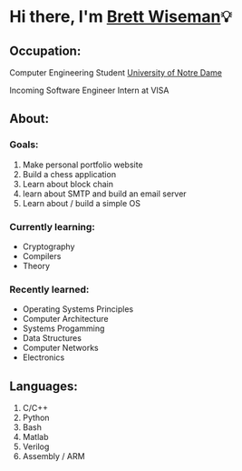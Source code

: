 Hi there, I'm [Brett Wiseman][linkedin]:bulb:
==

Occupation:
--
Computer Engineering Student [University of Notre Dame][UND]

Incoming Software Engineer Intern at VISA

About:
--

### Goals:
1. Make personal portfolio website
2. Build a chess application
3. Learn about block chain
4. learn about SMTP and build an email server
5. Learn about / build a simple OS

### Currently learning:
* Cryptography
* Compilers
* Theory

### Recently learned:
* Operating Systems Principles
* Computer Architecture
* Systems Progamming
* Data Structures
* Computer Networks
* Electronics


Languages:
--
1. C/C++
2. Python
3. Bash
4. Matlab
5. Verilog
6. Assembly / ARM
<!---
bwiseman77/bwiseman77 is a ✨ special ✨ repository because its `README.md` (this file) appears on your GitHub profile.
You can click the Preview link to take a look at your changes.
--->

[linkedin]: https://www.linkedin.com/in/brett-wiseman77/
[UND]: https://cse.nd.edu/
